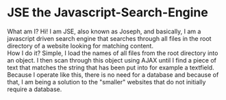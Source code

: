 # JSE the Javascript-Search-Engine
What am I?
Hi! I am JSE, also known as Joseph, and basically, I am a javascript driven search engine that searches through all files in the root directory of a website looking for matching content.<br>
How I do it? Simple, I load the names of all files from the root directory into an object. I then scan through this object using AJAX until I find a piece of text that matches the string that has been put into for example a textfield.
Because I operate like this, there is no need for a database and because of that, I am being a solution to the "smaller" websites that do not initially require a database. 
